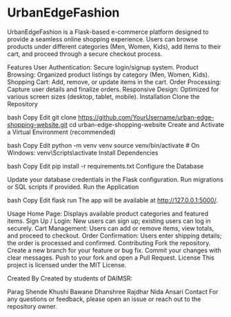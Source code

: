 # UrbanEdgeFashion
UrbanEdgeFashion is a Flask-based e-commerce platform designed to provide a seamless online shopping experience. Users can browse products under different categories (Men, Women, Kids), add items to their cart, and proceed through a secure checkout process.

Features
User Authentication: Secure login/signup system.
Product Browsing: Organized product listings by category (Men, Women, Kids).
Shopping Cart: Add, remove, or update items in the cart.
Order Processing: Capture user details and finalize orders.
Responsive Design: Optimized for various screen sizes (desktop, tablet, mobile).
Installation
Clone the Repository

bash
Copy
Edit
git clone https://github.com/YourUsername/urban-edge-shopping-website.git
cd urban-edge-shopping-website
Create and Activate a Virtual Environment (recommended)

bash
Copy
Edit
python -m venv venv
source venv/bin/activate   # On Windows: venv\Scripts\activate
Install Dependencies

bash
Copy
Edit
pip install -r requirements.txt
Configure the Database

Update your database credentials in the Flask configuration.
Run migrations or SQL scripts if provided.
Run the Application

bash
Copy
Edit
flask run
The app will be available at http://127.0.0.1:5000/.

Usage
Home Page: Displays available product categories and featured items.
Sign Up / Login: New users can sign up; existing users can log in securely.
Cart Management: Users can add or remove items, view totals, and proceed to checkout.
Order Confirmation: Users enter shipping details; the order is processed and confirmed.
Contributing
Fork the repository.
Create a new branch for your feature or bug fix.
Commit your changes with clear messages.
Push to your fork and open a Pull Request.
License
This project is licensed under the MIT License.

Created By
Created by students of DAIMSR:

Parag Shende
Khushi Bawane
Dhanshree Rajdhar
Nida Ansari
Contact
For any questions or feedback, please open an issue or reach out to the repository owner.
